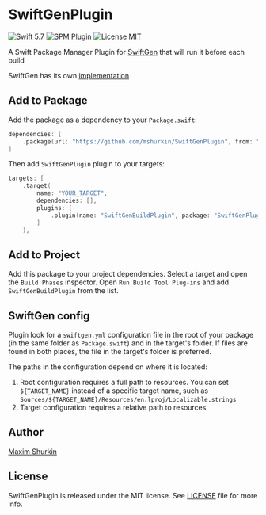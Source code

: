 # SwiftGenPlugin

[![Swift 5.7](https://img.shields.io/badge/Swift-5.7-orange.svg)](https://developer.apple.com/swift/)
[![SPM Plugin](https://img.shields.io/badge/SPM-Plugin-brightgreen.svg)](https://swift.org/package-manager/)
[![License MIT](https://img.shields.io/github/license/mshurkin/SwiftGenPlugin)](https://opensource.org/licenses/MIT)

A Swift Package Manager Plugin for [SwiftGen](https://github.com/SwiftGen/SwiftGen/) that will run it before each build

SwiftGen has its own [implementation](https://github.com/SwiftGen/SwiftGenPlugin)

## Add to Package

Add the package as a dependency to your `Package.swift`:

```swift
dependencies: [
    .package(url: "https://github.com/mshurkin/SwiftGenPlugin", from: "6.6.2"),
]
```

Then add `SwiftGenPlugin` plugin to your targets:

```swift
targets: [
    .target(
        name: "YOUR_TARGET",
        dependencies: [],
        plugins: [
            .plugin(name: "SwiftGenBuildPlugin", package: "SwiftGenPlugin")
        ]
    ),
```

## Add to Project

Add this package to your project dependencies. Select a target and open the `Build Phases` inspector. Open `Run Build Tool Plug-ins` and add `SwiftGenBuildPlugin` from the list.

## SwiftGen config

Plugin look for a `swiftgen.yml` configuration file in the root of your package (in the same folder as `Package.swift`) and in the target's folder. If files are found in both places, the file in the target's folder is preferred.

The paths in the configuration depend on where it is located:

1. Root configuration requires a full path to resources. You can set `${TARGET_NAME}` instead of a specific target name, such as `Sources/${TARGET_NAME}/Resources/en.lproj/Localizable.strings`
2. Target configuration requires a relative path to resources

## Author
[Maxim Shurkin](https://github.com/mshurkin)

## License
SwiftGenPlugin is released under the MIT license. See [LICENSE](LICENSE) file for more info.
